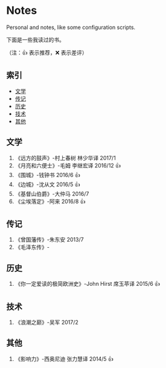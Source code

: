 # Notes
Personal and notes, like some configuration scripts.

下面是一些我读过的书。

（注：:+1: 表示推荐，:x: 表示差评）

## 索引
- [文学](#文学)
- [传记](#传记)
- [历史](#历史)
- [技术](#技术)
- [其他](#其他)

## 文学
1. 《远方的鼓声》-村上春树 林少华译 2017/1 
1. 《月亮和六便士》-毛姆 李继宏译 2016/12 :+1:
1. 《围城》-钱钟书 2016/6 :+1:
1. 《边城》-沈从文 2016/5 :+1:
1. 《基督山伯爵》-大仲马 2016/7
1. 《尘埃落定》-阿来 2016/8 :+1:

## 传记
1. 《曾国藩传》-朱东安 2013/7
1. 《毛泽东传》-

## 历史
1. 《你一定爱读的极简欧洲史》-John Hirst 席玉苹译 2015/6 :+1:

## 技术
1. 《浪潮之巅》-吴军 2017/2

## 其他
1. 《影响力》-西奥尼迪 张力慧译 2014/5 :+1:


